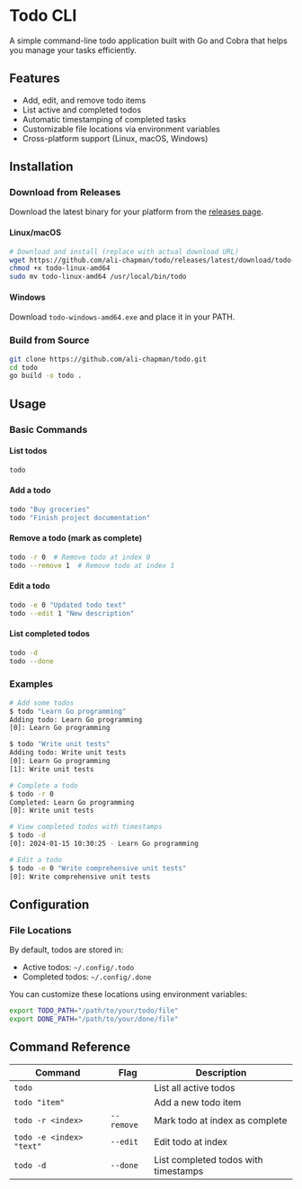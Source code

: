 # Todo CLI

A simple command-line todo application built with Go and Cobra that helps you manage your tasks efficiently.

## Features

- Add, edit, and remove todo items
- List active and completed todos
- Automatic timestamping of completed tasks
- Customizable file locations via environment variables
- Cross-platform support (Linux, macOS, Windows)

## Installation

### Download from Releases

Download the latest binary for your platform from the [releases page](https://github.com/ali-chapman/todo/releases).

#### Linux/macOS
```bash
# Download and install (replace with actual download URL)
wget https://github.com/ali-chapman/todo/releases/latest/download/todo-linux-amd64
chmod +x todo-linux-amd64
sudo mv todo-linux-amd64 /usr/local/bin/todo
```

#### Windows
Download `todo-windows-amd64.exe` and place it in your PATH.

### Build from Source

```bash
git clone https://github.com/ali-chapman/todo.git
cd todo
go build -o todo .
```

## Usage

### Basic Commands

#### List todos
```bash
todo
```

#### Add a todo
```bash
todo "Buy groceries"
todo "Finish project documentation"
```

#### Remove a todo (mark as complete)
```bash
todo -r 0  # Remove todo at index 0
todo --remove 1  # Remove todo at index 1
```

#### Edit a todo
```bash
todo -e 0 "Updated todo text"
todo --edit 1 "New description"
```

#### List completed todos
```bash
todo -d
todo --done
```

### Examples

```bash
# Add some todos
$ todo "Learn Go programming"
Adding todo: Learn Go programming
[0]: Learn Go programming

$ todo "Write unit tests"
Adding todo: Write unit tests
[0]: Learn Go programming
[1]: Write unit tests

# Complete a todo
$ todo -r 0
Completed: Learn Go programming
[0]: Write unit tests

# View completed todos with timestamps
$ todo -d
[0]: 2024-01-15 10:30:25 - Learn Go programming

# Edit a todo
$ todo -e 0 "Write comprehensive unit tests"
[0]: Write comprehensive unit tests
```

## Configuration

### File Locations

By default, todos are stored in:
- Active todos: `~/.config/.todo`
- Completed todos: `~/.config/.done`

You can customize these locations using environment variables:

```bash
export TODO_PATH="/path/to/your/todo/file"
export DONE_PATH="/path/to/your/done/file"
```

## Command Reference

| Command | Flag | Description |
|---------|------|-------------|
| `todo` | | List all active todos |
| `todo "item"` | | Add a new todo item |
| `todo -r <index>` | `--remove` | Mark todo at index as complete |
| `todo -e <index> "text"` | `--edit` | Edit todo at index |
| `todo -d` | `--done` | List completed todos with timestamps |
